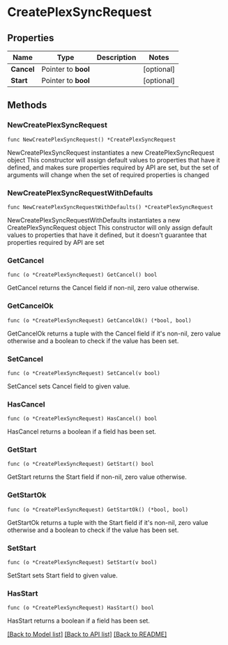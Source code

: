 # CreatePlexSyncRequest

## Properties

Name | Type | Description | Notes
------------ | ------------- | ------------- | -------------
**Cancel** | Pointer to **bool** |  | [optional] 
**Start** | Pointer to **bool** |  | [optional] 

## Methods

### NewCreatePlexSyncRequest

`func NewCreatePlexSyncRequest() *CreatePlexSyncRequest`

NewCreatePlexSyncRequest instantiates a new CreatePlexSyncRequest object
This constructor will assign default values to properties that have it defined,
and makes sure properties required by API are set, but the set of arguments
will change when the set of required properties is changed

### NewCreatePlexSyncRequestWithDefaults

`func NewCreatePlexSyncRequestWithDefaults() *CreatePlexSyncRequest`

NewCreatePlexSyncRequestWithDefaults instantiates a new CreatePlexSyncRequest object
This constructor will only assign default values to properties that have it defined,
but it doesn't guarantee that properties required by API are set

### GetCancel

`func (o *CreatePlexSyncRequest) GetCancel() bool`

GetCancel returns the Cancel field if non-nil, zero value otherwise.

### GetCancelOk

`func (o *CreatePlexSyncRequest) GetCancelOk() (*bool, bool)`

GetCancelOk returns a tuple with the Cancel field if it's non-nil, zero value otherwise
and a boolean to check if the value has been set.

### SetCancel

`func (o *CreatePlexSyncRequest) SetCancel(v bool)`

SetCancel sets Cancel field to given value.

### HasCancel

`func (o *CreatePlexSyncRequest) HasCancel() bool`

HasCancel returns a boolean if a field has been set.

### GetStart

`func (o *CreatePlexSyncRequest) GetStart() bool`

GetStart returns the Start field if non-nil, zero value otherwise.

### GetStartOk

`func (o *CreatePlexSyncRequest) GetStartOk() (*bool, bool)`

GetStartOk returns a tuple with the Start field if it's non-nil, zero value otherwise
and a boolean to check if the value has been set.

### SetStart

`func (o *CreatePlexSyncRequest) SetStart(v bool)`

SetStart sets Start field to given value.

### HasStart

`func (o *CreatePlexSyncRequest) HasStart() bool`

HasStart returns a boolean if a field has been set.


[[Back to Model list]](../README.md#documentation-for-models) [[Back to API list]](../README.md#documentation-for-api-endpoints) [[Back to README]](../README.md)


